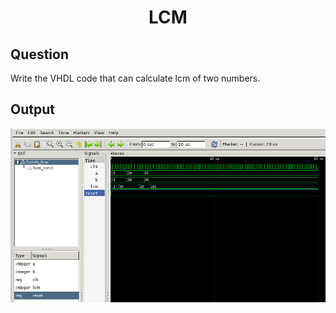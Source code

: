 <div align = 'Center'>
<h1> LCM </h1>
</div>

## Question
Write the VHDL code that can calculate lcm of two numbers.

## Output
![fulladder_tb](/lcm/lcm.png)